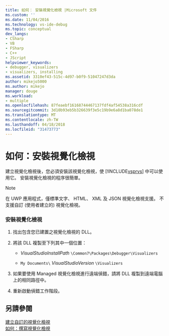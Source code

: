 ```yaml
---
title: 如何： 安裝視覺化檢視 |Microsoft 文件
ms.custom: ''
ms.date: 11/04/2016
ms.technology: vs-ide-debug
ms.topic: conceptual
dev_langs:
- CSharp
- VB
- FSharp
- C++
- JScript
helpviewer_keywords:
- debugger, visualizers
- visualizers, installing
ms.assetid: 3310ef43-515c-4d97-b0f9-51047247d3da
author: mikejo5000
ms.author: mikejo
manager: douge
ms.workload:
- multiple
ms.openlocfilehash: 87feaebf16168744467137fdf4af54538a316cdf
ms.sourcegitcommit: 3d10b93eb5b326639f3e5c19b9e6a8d1ba078de1
ms.translationtype: MT
ms.contentlocale: zh-TW
ms.lasthandoff: 04/18/2018
ms.locfileid: "31473773"
---
```

# <a name="how-to-install-a-visualizer"></a>如何：安裝視覺化檢視
建立視覺化檢視後，您必須安裝該視覺化檢視，使 [!INCLUDE[vsprvs](../code-quality/includes/vsprvs_md.md)] 中可以使用它。 安裝視覺化檢視的程序很簡單。  
  
> [!NOTE]
>  在 UWP 應用程式，僅標準文字、 HTML、 XML 及 JSON 視覺化檢視支援。 不支援自訂 (使用者建立的) 視覺化檢視。  
  
### <a name="to-install-a-visualizer"></a>安裝視覺化檢視  
  
1.  找出包含您已建置之視覺化檢視的 DLL。  
  
2.  將該 DLL 複製至下列其中一個位置：  
  
    -   *VisualStudioInstallPath* `\Common7\Packages\Debugger\Visualizers`  
  
    -   `My Documents\` *VisualStudioVersion* `\Visualizers`  
  
3.  如果要使用 Managed 視覺化檢視進行遠端偵錯，請將 DLL 複製到遠端電腦上的相同路徑中。  
  
4.  重新啟動偵錯工作階段。  
  
## <a name="see-also"></a>另請參閱  
 [建立自訂的視覺化檢視](../debugger/create-custom-visualizers-of-data.md)   
 [如何：撰寫視覺化檢視](../debugger/how-to-write-a-visualizer.md)